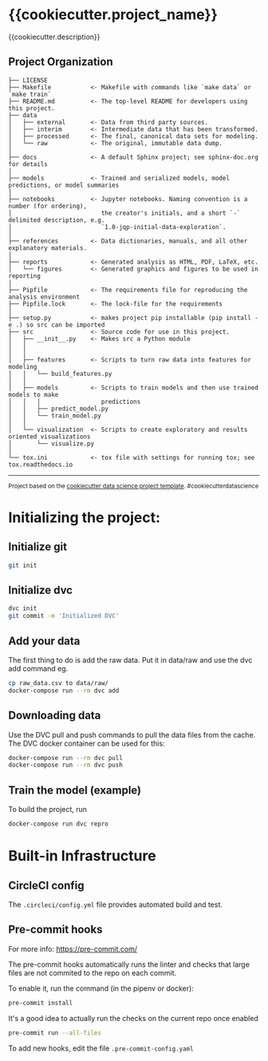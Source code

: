 {{cookiecutter.project_name}}
==============================

{{cookiecutter.description}}

Project Organization
------------

    ├── LICENSE
    ├── Makefile           <- Makefile with commands like `make data` or `make train`
    ├── README.md          <- The top-level README for developers using this project.
    ├── data
    │   ├── external       <- Data from third party sources.
    │   ├── interim        <- Intermediate data that has been transformed.
    │   ├── processed      <- The final, canonical data sets for modeling.
    │   └── raw            <- The original, immutable data dump.
    │
    ├── docs               <- A default Sphinx project; see sphinx-doc.org for details
    │
    ├── models             <- Trained and serialized models, model predictions, or model summaries
    │
    ├── notebooks          <- Jupyter notebooks. Naming convention is a number (for ordering),
    │                         the creator's initials, and a short `-` delimited description, e.g.
    │                         `1.0-jqp-initial-data-exploration`.
    │
    ├── references         <- Data dictionaries, manuals, and all other explanatory materials.
    │
    ├── reports            <- Generated analysis as HTML, PDF, LaTeX, etc.
    │   └── figures        <- Generated graphics and figures to be used in reporting
    │
    ├── Pipfile            <- The requirements file for reproducing the analysis environment
    ├── Pipfile.lock       <- The lock-file for the requirements
    │
    ├── setup.py           <- makes project pip installable (pip install -e .) so src can be imported
    ├── src                <- Source code for use in this project.
    │   ├── __init__.py    <- Makes src a Python module
    │   │
    │   │
    │   ├── features       <- Scripts to turn raw data into features for modeling
    │   │   └── build_features.py
    │   │
    │   ├── models         <- Scripts to train models and then use trained models to make
    │   │   │                 predictions
    │   │   ├── predict_model.py
    │   │   └── train_model.py
    │   │
    │   └── visualization  <- Scripts to create exploratory and results oriented visualizations
    │       └── visualize.py
    │
    └── tox.ini            <- tox file with settings for running tox; see tox.readthedocs.io


--------

<p><small>Project based on the <a target="_blank" href="https://github.com/bramathon/cookiecutter-data-science">cookiecutter data science project template</a>. #cookiecutterdatascience</small></p>

# Initializing the project:

## Initialize git

```bash
git init
```

## Initialize dvc

```bash
dvc init
git commit -m 'Initialized DVC'
```

## Add your data

The first thing to do is add the raw data. Put it in data/raw and use the dvc add command eg.

```bash
cp raw_data.csv to data/raw/
docker-compose run --rm dvc add 
```

## Downloading data

Use the DVC pull and push commands to pull the data files from the cache. The DVC docker container can be used for this:

```bash
docker-compose run --rm dvc pull
docker-compose run --rm dvc push
```

## Train the model (example)

To build the project, run

```bash
docker-compose run dvc repro
```

# Built-in Infrastructure

## CircleCI config

The `.circleci/config.yml` file provides automated build and test.

## Pre-commit hooks

For more info: https://pre-commit.com/

The pre-commit hooks automatically runs the linter and checks that large files are not commited to the repo on each commit.

To enable it, run the command (in the pipenv or docker):

```bash
pre-commit install
```

It's a good idea to actually run the checks on the current repo once enabled

```bash
pre-commit run --all-files
```

To add new hooks, edit the file `.pre-commit-config.yaml`
